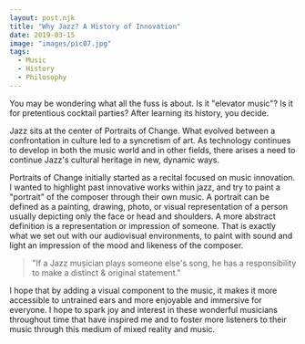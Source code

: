 ```yaml
---
layout: post.njk
title: "Why Jazz? A History of Innovation"
date: 2019-03-15
image: "images/pic07.jpg"
tags:
  - Music
  - History
  - Philosophy
---
```

You may be wondering what all the fuss is about. Is it "elevator music"? Is it for pretentious cocktail parties? After learning its history, you decide.

Jazz sits at the center of Portraits of Change. What evolved between a confrontation in culture led to a syncretism of art. As technology continues to develop in both the music world and in other fields, there arises a need to continue Jazz's cultural heritage in new, dynamic ways.

Portraits of Change initially started as a recital focused on music innovation. I wanted to highlight past innovative works within jazz, and try to paint a "portrait" of the composer through their own music. A portrait can be defined as a painting, drawing, photo, or visual representation of a person usually depicting only the face or head and shoulders. A more abstract definition is a representation or impression of someone. That is exactly what we set out with our audiovisual environments, to paint with sound and light an impression of the mood and likeness of the composer.

> "If a Jazz musician plays someone else's song, he has a responsibility to make a distinct & original statement."

I hope that by adding a visual component to the music, it makes it more accessible to untrained ears and more enjoyable and immersive for everyone. I hope to spark joy and interest in these wonderful musicians throughout time that have inspired me and to foster more listeners to their music through this medium of mixed reality and music.
